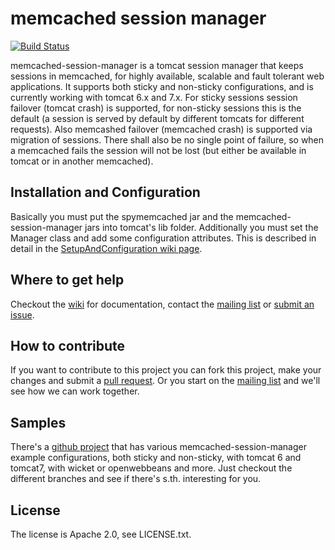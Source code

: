 # memcached session manager

[![Build Status](https://jenkins.inoio.de/job/memcached-session-manager%20master/badge/icon)](https://jenkins.inoio.de/job/memcached-session-manager%20master/)

memcached-session-manager is a tomcat session manager that keeps sessions in memcached, for highly available, scalable and fault tolerant web applications.
It supports both sticky and non-sticky configurations, and is currently working with tomcat 6.x and 7.x. For sticky sessions session failover (tomcat crash)
is supported, for non-sticky sessions this is the default (a session is served by default by different tomcats for different requests). Also memcashed failover (memcached crash) is supported via migration of sessions. There shall also be no single point of failure, so when a memcached fails the session will not be lost (but either be available in tomcat or in another memcached).

## Installation and Configuration
Basically you must put the spymemcached jar and the memcached-session-manager jars into tomcat's lib folder.
Additionally you must set the Manager class and add some configuration attributes. This is described in detail in the
[SetupAndConfiguration wiki page](https://github.com/magro/memcached-session-manager/wiki/SetupAndConfiguration).

## Where to get help
Checkout the [wiki](https://github.com/magro/memcached-session-manager/wiki) for documentation, contact the
[mailing list](http://groups.google.com/group/memcached-session-manager) or [submit an issue](https://github.com/magro/memcached-session-manager/issues).

## How to contribute
If you want to contribute to this project you can fork this project, make your changes and submit a [pull request](https://help.github.com/articles/using-pull-requests/).
Or you start on the [mailing list](http://groups.google.com/group/memcached-session-manager) and we'll see how we can work together.

## Samples
There's a [github project](https://github.com/magro/msm-sample-webapp) that has various memcached-session-manager example configurations,
both sticky and non-sticky, with tomcat 6 and tomcat7, with wicket or openwebbeans and more. Just checkout the different branches and see if there's s.th. interesting for you.

## License
The license is Apache 2.0, see LICENSE.txt.
